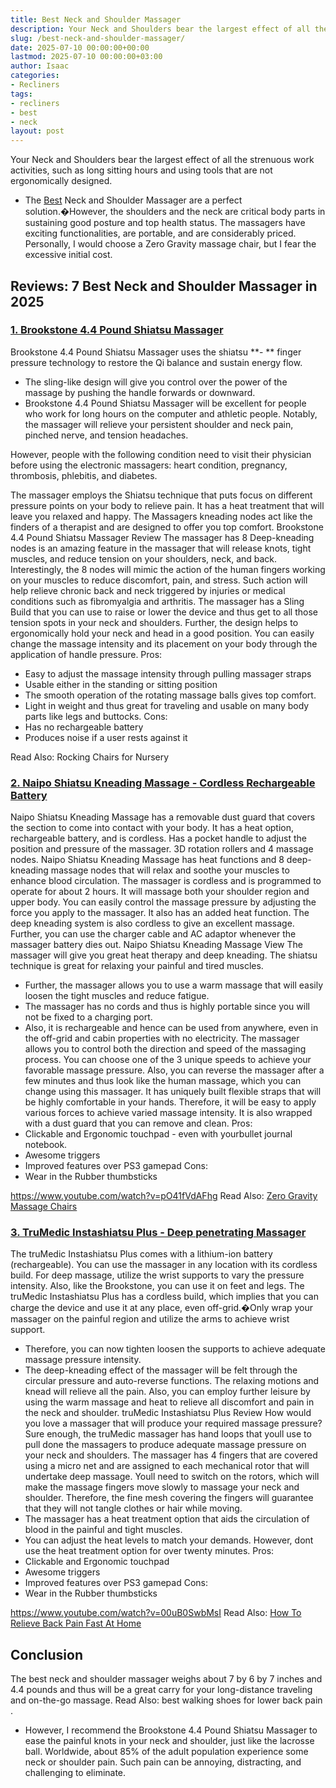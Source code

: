 ```yaml
---
title: Best Neck and Shoulder Massager
description: Your Neck and Shoulders bear the largest effect of all the strenuous work activities, such as long sitting hours and using tools that are not ergonomically...
slug: /best-neck-and-shoulder-massager/
date: 2025-07-10 00:00:00+00:00
lastmod: 2025-07-10 00:00:00+03:00
author: Isaac
categories:
- Recliners
tags:
- recliners
- best
- neck
layout: post
---
```

Your Neck and Shoulders bear the largest effect of all the strenuous work activities, such as long sitting hours and using tools that are not ergonomically designed.
- The [Best](https://pestpolicy.com/best-outdoor-rocking-chairs/) Neck and Shoulder Massager are a perfect solution.�However, the shoulders and the neck are critical body parts in sustaining good posture and top health status.
The massagers have exciting functionalities, are portable, and are considerably priced. Personally, I would choose a
Zero Gravity massage chair,
but I fear the excessive initial cost.
## Reviews: 7 Best Neck and Shoulder Massager in 2025
### [1. Brookstone 4.4 Pound Shiatsu Massager](https://www.amazon.com/dp/B00GHQNFIK/?tag=p-policy-20)
Brookstone 4.4 Pound Shiatsu Massager uses the shiatsu
**- **
finger pressure technology to restore the Qi balance and sustain energy flow.
- The sling-like design will give you control over the power of the massage by pushing the handle forwards or downward.
- Brookstone 4.4 Pound Shiatsu Massager will be excellent for people who work for long hours on the computer and athletic people.
Notably, the massager will relieve your persistent shoulder and neck pain, pinched nerve, and tension headaches.

However, people with the following condition need to visit their physician before using the electronic massagers: heart condition, pregnancy, thrombosis, phlebitis, and diabetes.

The massager employs the Shiatsu technique that puts focus on different pressure points on your body to relieve pain.
It has a heat treatment that will leave you relaxed and happy. The Massagers kneading nodes act like the finders of a therapist and are designed to offer you top comfort.
Brookstone 4.4 Pound Shiatsu Massager Review
The massager has 8 Deep-kneading nodes is an amazing feature in the massager that will release knots, tight muscles, and reduce tension on your shoulders, neck, and back.
Interestingly, the 8 nodes will mimic the action of the human fingers working on your muscles to reduce discomfort, pain, and stress.
Such action will help relieve chronic back and neck triggered by injuries or medical conditions such as fibromyalgia and arthritis.
The massager has a Sling Build that you can use to raise or lower the device and thus get to all those tension spots in your neck and shoulders.
Further, the design helps to ergonomically hold your neck and head in a good position. You can easily change the massage intensity and its placement on your body through the application of handle pressure.
Pros:
- Easy to adjust the massage intensity through pulling massager straps
- Usable either in the standing or sitting position
- The smooth operation of the rotating massage balls gives top comfort.
- Light in weight and thus great for traveling and usable on many body parts like legs and buttocks.
Cons:
- Has no rechargeable battery
- Produces noise if a user rests against it

Read Also:
Rocking Chairs for Nursery
### [2. Naipo Shiatsu Kneading Massage - Cordless Rechargeable Battery](https://www.amazon.com/dp/B01MEH3FTT/?tag=p-policy-20)
Naipo Shiatsu Kneading Massage has a removable dust guard that covers the section to come into contact with your body.
It has a heat option, rechargeable battery, and is cordless. Has a pocket handle to adjust the position and pressure of the massager. 3D rotation rollers and 4 massage nodes.
Naipo Shiatsu Kneading Massage has heat functions and 8 deep-kneading massage nodes that will relax and soothe your muscles to enhance blood circulation.
The massager is cordless and is programmed to operate for about 2 hours. It will massage both your shoulder region and upper body.
You can easily control the massage pressure by adjusting the force you apply to the massager. It also has an added heat function.
The deep kneading system is also cordless to give an excellent massage. Further, you can use the charger cable and AC adaptor whenever the massager battery dies out.
Naipo Shiatsu Kneading Massage View
The massager will give you great heat therapy and deep kneading. The shiatsu technique is great for relaxing your painful and tired muscles.
- Further, the massager allows you to use a warm massage that will easily loosen the tight muscles and reduce fatigue.
- The massager has no cords and thus is highly portable since you will not be fixed to a charging port.
- Also, it is rechargeable and hence can be used from anywhere, even in the off-grid and cabin properties with no electricity.
The massager allows you to control both the direction and speed of the massaging process. You can choose one of the 3 unique speeds to achieve your favorable massage pressure.
Also, you can reverse the massager after a few minutes and thus look like the human massage, which you can change using this massager.
It has uniquely built flexible straps that will be highly comfortable in your hands. Therefore, it will be easy to apply various forces to achieve varied massage intensity.
It is also wrapped with a dust guard that you can remove and clean.
Pros:
- Clickable and Ergonomic touchpad - even with yourbullet journal notebook.
- Awesome triggers
- Improved features over PS3 gamepad
Cons:
- Wear in the Rubber thumbsticks

https://www.youtube.com/watch?v=pO41fVdAFhg
Read Also:
[Zero Gravity Massage Chairs](https://pestpolicy.com/best-zero-gravity-massage-chairs/)
### [3. TruMedic Instashiatsu Plus - Deep penetrating Massager](https://www.amazon.com/dp/B01516LTRK/?tag=p-policy-20)
The truMedic Instashiatsu Plus comes with a lithium-ion battery (rechargeable). You can use the massager in any location with its cordless build.
For deep massage, utilize the wrist supports to vary the pressure intensity. Also, like the Brookstone, you can use it on feet and legs.
The truMedic Instashiatsu Plus has a cordless build, which implies that you can charge the device and use it at any place, even off-grid.�Only wrap your massager on the painful region and utilize the arms to achieve wrist support.
- Therefore, you can now tighten loosen the supports to achieve adequate massage pressure intensity.
- The deep-kneading effect of the massager will be felt through the circular pressure and auto-reverse functions.
The relaxing motions and knead will relieve all the pain.
Also, you can employ further leisure by using the warm massage and heat to relieve all discomfort and pain in the neck and shoulder.
truMedic Instashiatsu Plus Review
How would you love a massager that will produce your required massage pressure?
Sure enough, the truMedic massager has hand loops that youll use to pull done the massagers to produce adequate massage pressure on your neck and shoulders.
The massager has 4 fingers that are covered using a micro net and are assigned to each mechanical rotor that will undertake deep massage.
Youll need to switch on the rotors, which will make the massage fingers move slowly to massage your neck and shoulder.
Therefore, the fine mesh covering the fingers will guarantee that they will not tangle clothes or hair while moving.
- The massager has a heat treatment option that aids the circulation of blood in the painful and tight muscles.
- You can adjust the heat levels to match your demands. However, dont use the heat treatment option for over twenty minutes.
Pros:
- Clickable and Ergonomic touchpad
- Awesome triggers
- Improved features over PS3 gamepad
Cons:
- Wear in the Rubber thumbsticks

https://www.youtube.com/watch?v=00uB0SwbMsI
Read Also:
[How To Relieve Back Pain Fast At Home](https://pestpolicy.com/relieve-back-pain-fast/)
## Conclusion
The best neck and
shoulder massager weighs about 7 by 6 by 7 inches and 4.4 pounds and thus will be a great carry for your long-distance traveling and on-the-go massage. Read Also:
best walking shoes for lower back pain
.
- However, I recommend the Brookstone 4.4 Pound Shiatsu Massager to ease the painful knots in your neck and shoulder, just like the lacrosse ball.
Worldwide, about 85% of the adult population experience some neck or shoulder pain. Such pain can be annoying, distracting, and challenging to eliminate.